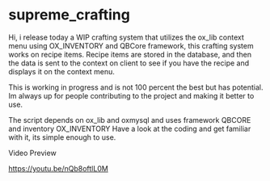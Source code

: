 # supreme_crafting

Hi, i release today a WIP crafting system that utilizes the ox_lib context menu using OX_INVENTORY and QBCore framework,
this crafting system works on recipe items. Recipe items are stored in the database, and then the data is sent to the context on client 
to see if you have the recipe and displays it on the context menu.

This is working in progress and is not 100 percent the best but has potential.
Im always up for people contributing to the project and making it better to use.

The script depends on ox_lib and oxmysql and uses framework QBCORE and inventory OX_INVENTORY
Have a look at the coding and get familiar with it, its simple enough to use.

Video Preview

https://youtu.be/nQb8oftlL0M
